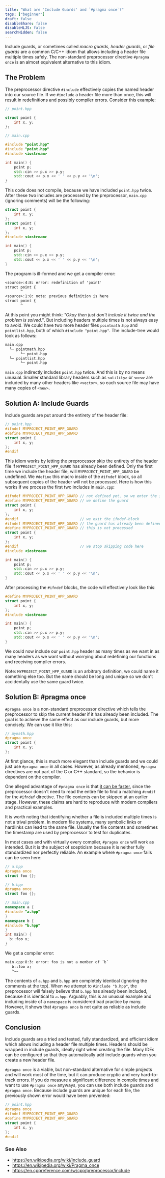 ```yaml
---
title: "What are 'Include Guards' and `#pragma once`?"
tags: ["beginner"]
draft: false
disableShare: false
disableHLJS: false
searchHidden: false
---
```


Include guards, or sometimes called *macro guards*, *header guards*, or *file guards* are a common C/C++ idiom that
allows including a header file multiple times safely.
The non-standard preprocessor directive `#pragma once` is an almost equivalent alternative to this idiom.

## The Problem

The preprocessor directive `#include` effectively copies the named header into our source file.
If we `#include` a header file more than once, this will result in redefinitions and possibly compiler errors.
Consider this example:
```cpp
// point.hpp

struct point {
    int x, y;
};
```
```cpp
// main.cpp

#include "point.hpp"
#include "point.hpp"
#include <iostream>

int main() {
    point p;
    std::cin >> p.x >> p.y;
    std::cout << p.x << ' ' << p.y << '\n';
}
```
This code does not compile, because we have included `point.hpp` twice.
After these two includes are processed by the preprocessor, `main.cpp` (ignoring comments) will be the following:
```cpp
struct point {
    int x, y;
};
struct point {
    int x, y;
};
#include <iostream>

int main() {
    point p;
    std::cin >> p.x >> p.y;
    std::cout << p.x << ' ' << p.y << '\n';
}
```
The program is ill-formed and we get a compiler error:
```txt
<source>:4:8: error: redefinition of 'point'
struct point {
       ^
<source>:1:8: note: previous definition is here
struct point {
       ^
```
At this point you might think: *"Okay then just don't include it twice and the problem is solved."*.
But including headers multiple times is not always easy to avoid.
We could have two more header files `pointmath.hpp` and `pointlist.hpp`, both of which `#include "point.hpp"`.
The include-tree would look as follows:
```txt
main.cpp
  └─ pointmath.hpp
       └─ point.hpp
  └─ pointlist.hpp
       └─ point.hpp
```
`main.cpp` indirectly includes `point.hpp` twice.
And this is by no means unusual.
Smaller standard library headers such as `<utility>` or `<new>` are included by many other headers like `<vector>`, so
each source file may have many copies of `<new>`.

## Solution A: Include Guards

Include guards are put around the entirety of the header file:
```cpp
// point.hpp
#ifndef MYPROJECT_POINT_HPP_GUARD
#define MYPROJECT_POINT_HPP_GUARD
struct point {
    int x, y;
};
#endif
```
This idiom works by letting the preprocessor skip the entirety of the header file if `MYPROJECT_POINT_HPP_GUARD` has
already been defined.
Only the first time we include the header file, will `MYPROJECT_POINT_HPP_GUARD` be undefined.
We `#define` this macro inside of the `#ifndef` block, so all subsequent copies of the header will not be processed.
Here is how this works if we process the first two includes in `main.cpp`:
```cpp
#ifndef MYPROJECT_POINT_HPP_GUARD // not defined yet, so we enter the ifndef-block
#define MYPROJECT_POINT_HPP_GUARD // we define the guard
struct point {
    int x, y;
};
#endif                            // we exit the ifndef-block
#ifndef MYPROJECT_POINT_HPP_GUARD // the guard has already been defined => skip
#define MYPROJECT_POINT_HPP_GUARD // this is not processed
struct point {
    int x, y;
};
#endif                            // we stop skipping code here
#include <iostream>

int main() {
    point p;
    std::cin >> p.x >> p.y;
    std::cout << p.x << ' ' << p.y << '\n';
}
```
After processing the `#ifndef` blocks, the code will effectively look like this:
```cpp
#define MYPROJECT_POINT_HPP_GUARD
struct point {
    int x, y;
};
#include <iostream>

int main() {
    point p;
    std::cin >> p.x >> p.y;
    std::cout << p.x << ' ' << p.y << '\n';
}
```
We could now include our `point.hpp` header as many times as we want in as many headers as we want without worrying
about redefining our functions and receiving compiler errors.

Note: `MYPROJECT_POINT_HPP_GUARD` is an arbitrary definition, we could name it something else too.
But the name should be long and unique so we don't accidentally use the same guard twice.

## Solution B: #pragma once

`#pragma once` is a non-standard preprocessor directive which tells the preprocessor to skip the current header if it
has already been included.
The goal is to achieve the same effect as our include guards, but more concisely.
We can use it like this:
```cpp
// mymath.hpp
#pragma once
struct point {
    int x, y;
};
```
At first glance, this is much more elegant than include guards and we could just use `#pragma once` in all cases.
However, as already mentioned, `#pragma` directives are not part of the C or C++ standard, so the behavior is dependent
on the compiler.

One alleged advantage of `#pragma once` is that
[it can be faster](https://web.archive.org/web/20080930061318/http://www.gamesfromwithin.com/articles/0501/000067.html),
since the preprocessor doesn't need to read the entire file to find a matching `#endif` for the `#ifndef` directive.
The file contents can be skipped at an earlier stage.
However, these claims are hard to reproduce with modern compilers and practical examples.

It is worth noting that identifying whether a file is included multiple times is not a trival problem.
In modern file systems, many symbolic links or hardlinks can lead to the same file.
Usually the file contents and sometimes the timestamp are used by preprocessor to test for duplicates.

In most cases and with virtually every compiler, `#pragma once` will work as intended.
But it is the subject of scepticism because it is neither fully standardized nor perfectly reliable.
An example where `#pragma once` fails can be seen here:
```cpp
// a.hpp
#pragma once
struct foo {};
```
```cpp
// b.hpp
#pragma once
struct foo {};
```
```cpp
// main.cpp
namespace a {
#include "a.hpp"
}
namespace b {
#include "b.hpp"
}
int main() {
  b::foo x;
}
```
We get a compiler error:
```txt
main.cpp:8:3: error: foo is not a member of ´b´
   b::foo x;
   ^~~
```
The contents of `a.hpp` and `b.hpp` are completely identical (ignoring the comments at the top).
When we attempt to `#include "b.hpp"`, the preprocessor will falsely believe that `b.hpp` has already been included,
because it is identical to `a.hpp`.
Arguably, this is an unusual example and including inside of a `namespace` is considered bad practice by many.
However, it shows that `#pragma once` is not quite as reliable as include guards.

## Conclusion

Include guards are a tried and tested, fully standardized, and efficient idiom which allows including a header file
multiple times.
Headers should be wrapped in include guards, ideally right when creating the file.
Many IDEs can be configured so that they automatically add include guards when you create a new header file.

`#pragma once` is a viable, but non-standard alternative for simple projects and will work most of the time, but
it can produce cryptic and very hard-to-track errors.
If you do measure a significant difference in compile times and want to use `#pragma once` anyways, you can use both
include guards and `#pragma once`.
Because include guards are unique for each file, the previously shown error would have been prevented:
```cpp
// point.hpp
#pragma once
#ifndef MYPROJECT_POINT_HPP_GUARD
#define MYPROJECT_POINT_HPP_GUARD
struct point {
    int x, y;
};
#endif
```

### See Also
- https://en.wikipedia.org/wiki/Include_guard
- https://en.wikipedia.org/wiki/Pragma_once
- https://en.cppreference.com/w/cpp/preprocessor/include
